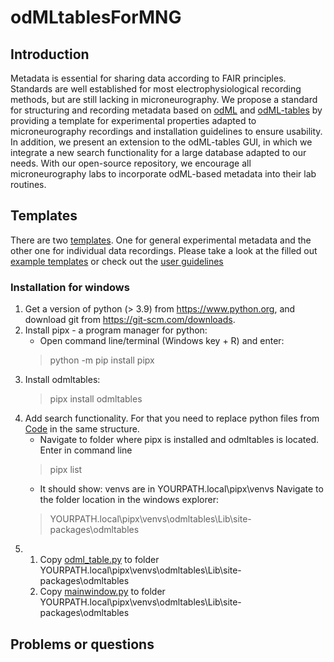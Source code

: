 # odMLtablesForMNG

## Introduction
Metadata is essential for sharing data according to FAIR principles. Standards are well established for most electrophysiological recording methods, but are still lacking in microneurography. We propose a standard for structuring and recording metadata based on [odML](http://g-node.github.io/python-odml/) and [odML-tables](https://github.com/INM-6/python-odmltables) by providing a template for experimental properties adapted to microneurography recordings and installation guidelines to ensure usability. In addition, we present an extension to the odML-tables GUI, in which we integrate a new search functionality for a large database adapted to our needs. With our open-source repository, we encourage all microneurography labs to incorporate odML-based metadata into their lab routines. 

## Templates
There are two [templates](https://github.com/Digital-C-Fiber/odMLtablesForMNG). One for general experimental metadata and the other one for individual data recordings. Please take a look at the filled out [example templates](https://github.com/Digital-C-Fiber/odMLtablesForMNG) or check out the [user guidelines](https://github.com/Digital-C-Fiber/odMLtablesForMNG)

### Installation for windows 
1. Get a version of python (> 3.9) from https://www.python.org, and download git from https://git-scm.com/downloads. 
2. Install pipx - a program manager for python:
	- Open command line/terminal (Windows key + R) and enter:
	> python -m pip install pipx
4. Install odmltables:
	> pipx install odmltables
5. Add search functionality. For that you need to replace python files from [Code](https://github.com/Digital-C-Fiber/odMLtablesForMNG) in the same structure.
	- Navigate to folder where pipx is installed and odmltables is located. Enter in command line
	> pipx list
	- It should show: venvs are in YOURPATH\.local\pipx\venvs
	Navigate to the folder location in the windows explorer: 
	> YOURPATH\.local\pipx\venvs\odmltables\Lib\site-packages\odmltables 
6. 
	1. Copy [odml_table.py](https://github.com/Digital-C-Fiber/odMLtablesForMNG/Code/odml_table.py) to folder YOURPATH\.local\pipx\venvs\odmltables\Lib\site-packages\odmltables 
	2. Copy [mainwindow.py](https://github.com/Digital-C-Fiber/odMLtablesForMNG/Code/gui/mainwindow.py) to folder YOURPATH\.local\pipx\venvs\odmltables\Lib\site-packages\odmltables
## Problems or questions
